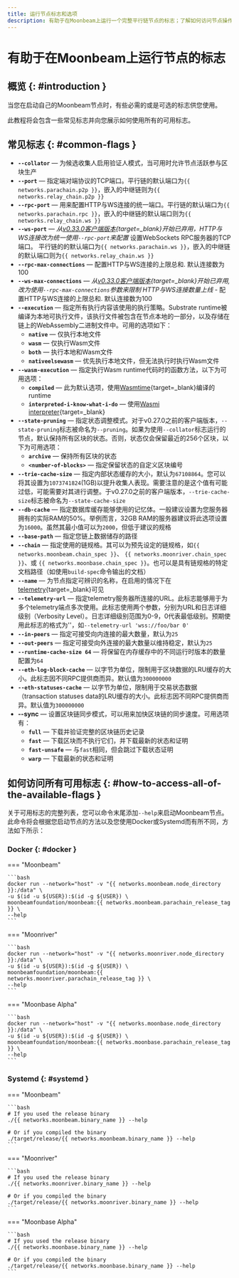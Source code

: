 ```yaml
---
title: 运行节点标志和选项
description: 有助于在Moonbeam上运行一个完整平行链节点的标志；了解如何访问节点操作员可用的所有标志。
---
```


# 有助于在Moonbeam上运行节点的标志

## 概览 {: #introduction }

当您在启动自己的Moonbeam节点时，有些必需的或是可选的标志供您使用。

此教程将会包含一些常见标志并向您展示如何使用所有的可用标志。

## 常见标志 {: #common-flags }

- **`--collator`** — 为候选收集人启用验证人模式，当可用时允许节点活跃参与区块生产
- **`--port`** — 指定端对端协议的TCP端口。平行链的默认端口为`{{ networks.parachain.p2p }}`，嵌入的中继链则为`{{ networks.relay_chain.p2p }}`
- **`--rpc-port`** — 用来配置HTTP与WS连接的统一端口。平行链的默认端口为`{{ networks.parachain.rpc }}`，嵌入的中继链的默认端口则为`{{ networks.relay_chain.ws }}`
- **`--ws-port`** — *从[v0.33.0客户端版本](https://github.com/moonbeam-foundation/moonbeam/releases/tag/v0.33.0){target=_blank}开始已弃用，HTTP与WS连接改为统一使用`--rpc-port`来配置* 设置WebSockets RPC服务器的TCP端口。 平行链的的默认端口为`{{ networks.parachain.ws }}`，嵌入的中继链的默认端口则为`{{ networks.relay_chain.ws }}`
- **`--rpc-max-connections`** — 配置HTTP与WS连接的上限总和. 默认连接数为100
- **`--ws-max-connections`** — *从[v0.33.0客户端版本](https://github.com/moonbeam-foundation/moonbeam/releases/tag/v0.33.0){target=_blank}开始已弃用, 改为使用`--rpc-max-connections`参数来限制 HTTP与WS连接数量上线* - 配置HTTP与WS连接的上限总和. 默认连接数为100
- **`--execution`** — 指定所有执行内容该使用的执行策略。Substrate runtime被编译为本地可执行文件，该执行文件被包含在节点本地的一部分，以及存储在链上的WebAssembly二进制文件中。可用的选项如下：
    - **`native`** — 仅执行本地文件
    - **`wasm`** — 仅执行Wasm文件
    - **`both`** — 执行本地和Wasm文件
    - **`nativeelsewasm`** — 优先执行本地文件，但无法执行时执行Wasm文件
- **`--wasm-execution`** — 指定执行Wasm runtime代码时的函数方法，以下为可用选项：
    - **`compiled`** — 此为默认选项，使用[Wasmtime](https://github.com/paritytech/wasmtime){target=_blank}编译的runtime
    - **`interpreted-i-know-what-i-do`** — 使用[Wasmi interpreter](https://github.com/paritytech/wasmi){target=_blank}
- **`--state-pruning`** — 指定状态调整模式。对于v0.27.0之前的客户端版本，`--state-pruning`标志被命名为`--pruning`。如果为使用`--collator`标志运行的节点，默认保持所有区块的状态。否则，状态仅会保留最近的256个区块，以下为可用选项：
    - **`archive`** — 保持所有区块的状态
    - **`<number-of-blocks>`** — 指定保留状态的自定义区块编号
- **`--trie-cache-size`** — 指定内部状态缓存的大小，默认为`67108864`。您可以将其设置为`1073741824`(1GB)以提升收集人表现。需要注意的是这个值有可能过低，可能需要对其进行调整。于v0.27.0之前的客户端版本，`--trie-cache-size`标志被命名为`--state-cache-size`
- **`--db-cache`** — 指定数据库缓存能够使用的记忆体。一般建议设置为您服务器拥有的实际RAM的50%。举例而言，32GB RAM的服务器建议将此选项设置为`16000`。虽然其最小值可以为`2000`，但低于建议的规格
- **`--base-path`** — 指定您链上数据储存的路径
- **`--chain`** — 指定使用的链规格。其可以为预先设定的链规格，如`{{ networks.moonbeam.chain_spec }}`、 `{{ networks.moonriver.chain_spec }}`、或 `{{ networks.moonbase.chain_spec }}`。也可以是具有链规格的特定文档路径（如使用`build-spec`命令输出的文档）
- **`--name`** — 为节点指定可辨识的名称，在启用的情况下在[telemetry](https://telemetry.polkadot.io/){target=_blank}可见
- **`--telemetry-url`** — 指定telemetry服务器所连接的URL。此标志能够用于为多个telemetry端点多次使用。此标志使用两个参数，分别为URL和日志详细级别（Verbosity Level）。日志详细级别范围为0-9，0代表最低级别。预期使用此标志的格式为'<URL VERBOSITY>'，如`--telemetry-url 'wss://foo/bar 0'`
- **`--in-peers`** — 指定可接受向内连接的最大数量，默认为`25`
- **`--out-peers`** — 指定可接受向外连接的最大数量以维持稳定，默认为`25`
- **`--runtime-cache-size 64`** — 将保留在内存缓存中的不同运行时版本的数量配置为`64`
- **`--eth-log-block-cache`** — 以字节为单位，限制用于区块数据的LRU缓存的大小。此标志因不同RPC提供商而异。默认值为`300000000`
- **`--eth-statuses-cache`** — 以字节为单位，限制用于交易状态数据（transaction statuses data的LRU缓存的大小。此标志因不同RPC提供商而异。默认值为`300000000`
- **--sync** — 设置区块链同步模式，可以用来加快区块链的同步速度。可用选项有：
    - **`full`** — 下载并验证完整的区块链历史记录
    - **`fast`** — 下载区块而不执行它们，并下载最新的状态和证明
    - **`fast-unsafe`** — 与`fast`相同，但会跳过下载状态证明
    - **`warp`** — 下载最新的状态和证明

## 如何访问所有可用标志 {: #how-to-access-all-of-the-available-flags }

关于可用标志的完整列表，您可以命令末尾添加`--help`来启动Moonbeam节点。此命令将会根据您启动节点的方法以及您使用Docker或Systemd而有所不同，方法如下所示：

### Docker {: #docker }

=== "Moonbeam"

    ```bash
    docker run --network="host" -v "{{ networks.moonbeam.node_directory }}:/data" \
    -u $(id -u ${USER}):$(id -g ${USER}) \
    moonbeamfoundation/moonbeam:{{ networks.moonbeam.parachain_release_tag }} \
    --help
    ```

=== "Moonriver"

    ```bash
    docker run --network="host" -v "{{ networks.moonriver.node_directory }}:/data" \
    -u $(id -u ${USER}):$(id -g ${USER}) \
    moonbeamfoundation/moonbeam:{{ networks.moonriver.parachain_release_tag }} \
    --help
    ```

=== "Moonbase Alpha"

    ```bash
    docker run --network="host" -v "{{ networks.moonbase.node_directory }}:/data" \
    -u $(id -u ${USER}):$(id -g ${USER}) \
    moonbeamfoundation/moonbeam:{{ networks.moonbase.parachain_release_tag }} \
    --help
    ```

### Systemd {: #systemd }

=== "Moonbeam"

    ```bash
    # If you used the release binary
    ./{{ networks.moonbeam.binary_name }} --help

    # Or if you compiled the binary
    ./target/release/{{ networks.moonbeam.binary_name }} --help
    ```

=== "Moonriver"

    ```bash
    # If you used the release binary
    ./{{ networks.moonriver.binary_name }} --help

    # Or if you compiled the binary
    ./target/release/{{ networks.moonriver.binary_name }} --help
    ```

=== "Moonbase Alpha"

    ```bash
    # If you used the release binary
    ./{{ networks.moonbase.binary_name }} --help

    # Or if you compiled the binary
    ./target/release/{{ networks.moonbase.binary_name }} --help
    ```
